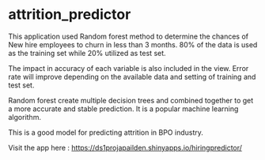 # attrition_predictor

This application used Random forest method to determine the chances of New hire employees to churn in less than 3 months. 80% of the data is used as the training set while 20% utilized as test set.

The impact in accuracy of each variable is also included in the view. Error rate will improve depending on the available data and setting of training and test set.

Random forest create multiple decision trees and combined together to get a more accurate and stable prediction. It is a popular machine learning algorithm.

This is a good model for predicting attrition in BPO industry.

Visit the app here : https://ds1projapailden.shinyapps.io/hiringpredictor/
